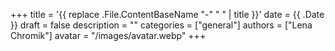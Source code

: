 +++
title = '{{ replace .File.ContentBaseName "-" " " | title }}'
date = {{ .Date }}
draft = false
description = ""
categories = ["general"]
authors = ["Lena Chromik"]
avatar = "/images/avatar.webp"
+++
